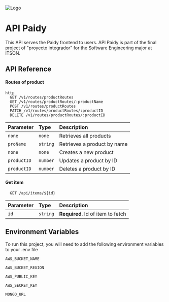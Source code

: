 ![Logo](https://proyectointegradoritson.netlify.app/img/paidy-logo2.svg)

# API Paidy

This API serves the Paidy frontend to users.
API Paidy is part of the final project of "proyecto integrador" for the Software Engineering major at ITSON.


## API Reference

#### Routes of product

```
http
  GET /v1/routes/productRoutes
  GET /v1/routes/productRoutes/:productName
  POST /v1/routes/productRoutes
  PATCH /v1/routes/productRoutes/:productID
  DELETE /v1/routes/productRoutes/:productID
```

| Parameter  | Type     | Description                |
| :--------  | :------- | :------------------------- |
| `none`     | `none`    | Retrieves all products |
| `proName`  | `string`  | Retrieves a product by name |
| `none`     | `none`    | Creates a new product |
| `productID`| `number`  | Updates a product by ID |
| `productID`| `number`  | Deletes a product by ID |

#### Get item

```http
  GET /api/items/${id}
```

| Parameter | Type     | Description                       |
| :-------- | :------- | :-------------------------------- |
| `id`      | `string` | **Required**. Id of item to fetch |




## Environment Variables

To run this project, you will need to add the following environment variables to your .env file

`AWS_BUCKET_NAME`

`AWS_BUCKET_REGION`

`AWS_PUBLIC_KEY`

`AWS_SECRET_KEY`

`MONGO_URL`



